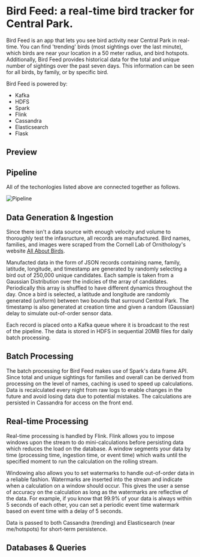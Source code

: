 # Bird Feed: a real-time bird tracker for Central Park.

Bird Feed is an app that lets you see bird activity near Central Park in real-time.  You can find 'trending' birds (most sightings over the last minute), which birds are near your location in a 50 meter radius, and bird hotspots.  Additionally, Bird Feed provides historical data for the total and unique number of sightings over the past seven days.  This information can be seen for all birds, by family, or by specific bird.

Bird Feed is powered by:

- Kafka
- HDFS
- Spark
- Flink
- Cassandra
- Elasticsearch
- Flask


## Preview




## Pipeline

All of the techonlogies listed above are connected together as follows.

![Pipeline](http://i.imgur.com/H2yNXNX.png?1)



## Data Generation & Ingestion

Since there isn't a data source with enough velocity and volume to thoroughly test the infasructure, all records are manufactured.  Bird names, families, and images were scraped from the Cornell Lab of Ornithology's website [All About Birds](https://www.allaboutbirds.org/guide/search/).  

Manufacted data in the form of JSON records containing name, family, latitude, longitude, and timestamp are generated by randomly selecting a bird out of 250,000 unique candidates.  Each sample is taken from a Gaussian Distribution over the indicies of the array of candidates.  Periodically this array is shuffled to have different dynamics throughout the day.  Once a bird is selected, a latitude and longitude are randomly generated (uniform) between two bounds that surround Central Park.  The timestamp is also generated at creation time and given a random (Gaussian) delay to simulate out-of-order sensor data.

Each record is placed onto a Kafka queue where it is broadcast to the rest of the pipeline.  The data is stored in HDFS in sequential 20MB files for daily batch processing.


## Batch Processing

The batch processing for Bird Feed makes use of Spark's data frame API.  Since total and unique sightings for families and overall can be derived from processing on the level of names, caching is used to speed up calculations.  Data is recalculated every night from raw logs to enable changes in the future and avoid losing data due to potential mistakes.  The calculations are persisted in Cassandra for access on the front end.


## Real-time Processing

Real-time processing is handled by Flink.  Flink allows you to impose windows upon the stream to do mini-calculations before persisting data which reduces the load on the database.  A window segments your data by time (processing time, ingestion time, or event time) which waits until the specified moment to run the calculation on the rolling stream.  

Windowing also allows you to set watermarks to handle out-of-order data in a reliable fashion.  Watermarks are inserted into the stream and indicate when a calculation on a window should occur.  This gives the user a sense of accuracy on the calculation as long as the watermarks are reflective of the data.  For example, if you know that 99.9% of your data is always within 5 seconds of each other, you can set a periodic event time watermark based on event time with a delay of 5 seconds.

Data is passed to both Cassandra (trending) and Elasticsearch (near me/hotspots) for short-term persistence.


## Databases & Queries
